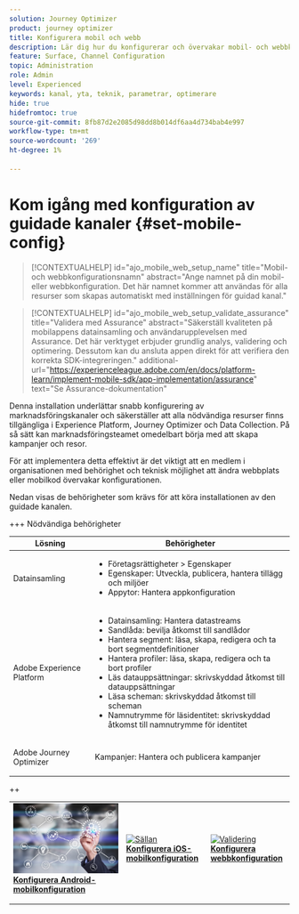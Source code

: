 ```yaml
---
solution: Journey Optimizer
product: journey optimizer
title: Konfigurera mobil och webb
description: Lär dig hur du konfigurerar och övervakar mobil- och webbkanaler
feature: Surface, Channel Configuration
topic: Administration
role: Admin
level: Experienced
keywords: kanal, yta, teknik, parametrar, optimerare
hide: true
hidefromtoc: true
source-git-commit: 8fb87d2e2085d98dd8b014df6aa4d734bab4e997
workflow-type: tm+mt
source-wordcount: '269'
ht-degree: 1%

---
```


# Kom igång med konfiguration av guidade kanaler {#set-mobile-config}

>[!CONTEXTUALHELP]
>id="ajo_mobile_web_setup_name"
>title="Mobil- och webbkonfigurationsnamn"
>abstract="Ange namnet på din mobil- eller webbkonfiguration. Det här namnet kommer att användas för alla resurser som skapas automatiskt med inställningen för guidad kanal."

>[!CONTEXTUALHELP]
>id="ajo_mobile_web_setup_validate_assurance"
>title="Validera med Assurance"
>abstract="Säkerställ kvaliteten på mobilappens datainsamling och användarupplevelsen med Assurance. Det här verktyget erbjuder grundlig analys, validering och optimering. Dessutom kan du ansluta appen direkt för att verifiera den korrekta SDK-integreringen."
>additional-url="https://experienceleague.adobe.com/en/docs/platform-learn/implement-mobile-sdk/app-implementation/assurance" text="Se Assurance-dokumentation"


Denna installation underlättar snabb konfigurering av marknadsföringskanaler och säkerställer att alla nödvändiga resurser finns tillgängliga i Experience Platform, Journey Optimizer och Data Collection. På så sätt kan marknadsföringsteamet omedelbart börja med att skapa kampanjer och resor.

För att implementera detta effektivt är det viktigt att en medlem i organisationen med behörighet och teknisk möjlighet att ändra webbplats eller mobilkod övervakar konfigurationen.

Nedan visas de behörigheter som krävs för att köra installationen av den guidade kanalen.

+++ Nödvändiga behörigheter

<table>
  <thead>
    <tr>
      <th><strong>Lösning</strong></th>
      <th><strong>Behörigheter</strong></th>
    </tr>
  </thead>
  <tbody>
    <tr>
      <td>
        <p>Datainsamling</p>
      </td>
      <td>
        <ul>
          <li>Företagsrättigheter &gt; Egenskaper</li>
          <li>Egenskaper: Utveckla, publicera, hantera tillägg och miljöer</li>
          <li>Appytor: Hantera appkonfiguration</li>
        </ul>
      </td>
    </tr>
    <tr>
      <td>
        <p>Adobe Experience Platform</p>
      </td>
      <td>
        <ul>
          <li>Datainsamling: Hantera datastreams</li>
          <li>Sandlåda: bevilja åtkomst till sandlådor</li>
          <li>Hantera segment: läsa, skapa, redigera och ta bort segmentdefinitioner</li>
          <li>Hantera profiler: läsa, skapa, redigera och ta bort profiler</li>
          <li>Läs datauppsättningar: skrivskyddad åtkomst till datauppsättningar</li>
          <li>Läsa scheman: skrivskyddad åtkomst till scheman</li>
          <li>Namnutrymme för läsidentitet: skrivskyddad åtkomst till namnutrymme för identitet</li>
        </ul>
      </td>
    </tr>
    <tr>
      <td>
        <p>Adobe Journey Optimizer</p>
      </td>
      <td>
        <p>Kampanjer: Hantera och publicera kampanjer</p>
      </td>
    </tr>
  </tbody>
</table>
++

<table style="table-layout:fixed"><tr style="border: 0;">
<td>
<a href="set-mobile-android.md">
<img alt="Lead" src="assets/do-not-localize/config-android.jpeg">
</a>
<div><a href="set-mobile-android.md"><strong>Konfigurera Android-mobilkonfiguration</strong>
</div>
<p>
</td>
<td>
<a href="set-mobile-ios.md">
<img alt="Sällan" src="assets/do-not-localize/config-ios.jpeg">
</a>
<div>
<a href="set-mobile-ios.md"><strong>Konfigurera iOS-mobilkonfiguration</strong></a>
</div>
<p></td>
<td>
<a href="set-mobile-web.md">
<img alt="Validering" src="assets/do-not-localize/config-web.jpeg">
</a>
<div>
<a href="set-mobile-web.md"><strong>Konfigurera webbkonfiguration</strong></a>
</div>
<p>
</td>
</tr></table>

